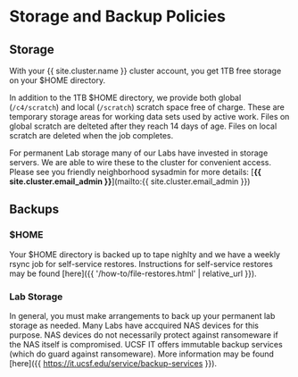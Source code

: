 # Storage and Backup Policies

## Storage

With your {{ site.cluster.name }} cluster account, you get 1TB free storage on your $HOME directory. 

In addition to the 1TB $HOME directory, we provide both global (`/c4/scratch`) and local (`/scratch`) scratch space free of charge. These are temporary storage areas for working data sets used by active work. Files on global scratch are delteted after they reach 14 days of age. Files on local scratch are deleted when the job completes.

For permanent Lab storage many of our Labs have invested in storage servers. We are able to wire these to the cluster for convenient access. Please see you friendly neighborhood sysadmin for more details: [**{{ site.cluster.email_admin }}**](mailto:{{ site.cluster.email_admin }})


## Backups

### $HOME

Your $HOME directory is backed up to tape nighlty and we have a weekly rsync job for self-service restores. Instructions for self-service restores may be found [here]({{ '/how-to/file-restores.html' | relative_url }}). 

### Lab Storage

In general, you must make arrangements to back up your permanent lab storage as needed. Many Labs have accquired NAS devices for this purpose. NAS devices do not necessarily protect against ransomeware if the NAS itself is compromised. UCSF IT offers immutable backup services (which do guard against ransomeware). More information may be found [here]({{ https://it.ucsf.edu/service/backup-services }}).


